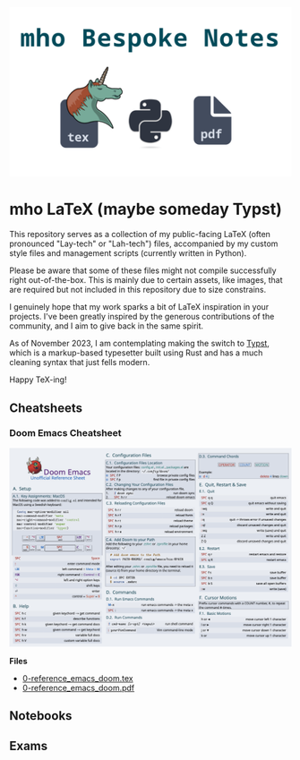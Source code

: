 ![GitHub Banner](/assets/bespoke_notes.png)
# mho LaTeX (maybe someday Typst)

This repository serves as a collection of my public-facing LaTeX (often pronounced "Lay-tech" or "Lah-tech") files, accompanied by my custom style files and management scripts (currently written in Python).

Please be aware that some of these files might not compile successfully right out-of-the-box. This is mainly due to certain assets, like images, that are required but not included in this repository due to size constrains.

I genuinely hope that my work sparks a bit of LaTeX inspiration in your projects. I've been greatly inspired by the generous contributions of the community, and I aim to give back in the same spirit.

As of November 2023, I am contemplating making the switch to [Typst](https://github.com/typst/typst), which is a markup-based typesetter built using Rust and has a much cleaning syntax that just fells modern.

Happy TeX-ing!

## Cheatsheets
### Doom Emacs Cheatsheet
![Doom Emacs Cheatsheet](/assets/latex-cheatsheet-doomEmacs.png)

**Files** 
- [0-reference_emacs_doom.tex](/main/0-reference_emacs_doom.tex)
- [0-reference_emacs_doom.pdf](/main/0-reference_emacs_doom.pdf)

## Notebooks

## Exams

 
